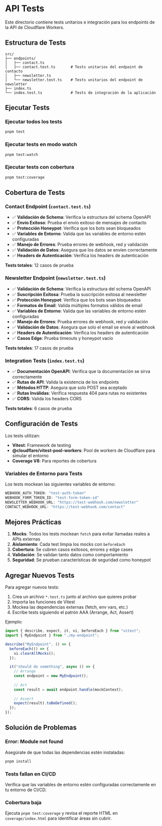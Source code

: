 # API Tests

Este directorio contiene tests unitarios e integración para los endpoints de la API de Cloudflare Workers.

## Estructura de Tests

```text
src/
├── endpoints/
│   ├── contact.ts
│   ├── contact.test.ts       # Tests unitarios del endpoint de contacto
│   ├── newsletter.ts
│   └── newsletter.test.ts    # Tests unitarios del endpoint de newsletter
├── index.ts
└── index.test.ts             # Tests de integración de la aplicación
```

## Ejecutar Tests

### Ejecutar todos los tests

```bash
pnpm test
```

### Ejecutar tests en modo watch

```bash
pnpm test:watch
```

### Ejecutar tests con cobertura

```bash
pnpm test:coverage
```

## Cobertura de Tests

### Contact Endpoint (`contact.test.ts`)

- ✅ **Validación de Schema**: Verifica la estructura del schema OpenAPI
- ✅ **Envío Exitoso**: Prueba el envío exitoso de mensajes de contacto
- ✅ **Protección Honeypot**: Verifica que los bots sean bloqueados
- ✅ **Variables de Entorno**: Valida que las variables de entorno estén configuradas
- ✅ **Manejo de Errores**: Prueba errores de webhook, red y validación
- ✅ **Validación de Datos**: Asegura que los datos se envíen correctamente
- ✅ **Headers de Autenticación**: Verifica los headers de autenticación

**Tests totales**: 12 casos de prueba

### Newsletter Endpoint (`newsletter.test.ts`)

- ✅ **Validación de Schema**: Verifica la estructura del schema OpenAPI
- ✅ **Suscripción Exitosa**: Prueba la suscripción exitosa al newsletter
- ✅ **Protección Honeypot**: Verifica que los bots sean bloqueados
- ✅ **Formatos de Email**: Valida múltiples formatos válidos de email
- ✅ **Variables de Entorno**: Valida que las variables de entorno estén configuradas
- ✅ **Manejo de Errores**: Prueba errores de webhook, red y validación
- ✅ **Validación de Datos**: Asegura que solo el email se envíe al webhook
- ✅ **Headers de Autenticación**: Verifica los headers de autenticación
- ✅ **Casos Edge**: Prueba timeouts y honeypot vacío

**Tests totales**: 17 casos de prueba

### Integration Tests (`index.test.ts`)

- ✅ **Documentación OpenAPI**: Verifica que la documentación se sirva correctamente
- ✅ **Rutas de API**: Valida la existencia de los endpoints
- ✅ **Métodos HTTP**: Asegura que solo POST sea aceptado
- ✅ **Rutas Inválidas**: Verifica respuesta 404 para rutas no existentes
- ✅ **CORS**: Valida los headers CORS

**Tests totales**: 6 casos de prueba

## Configuración de Tests

Los tests utilizan:

- **Vitest**: Framework de testing
- **@cloudflare/vitest-pool-workers**: Pool de workers de Cloudflare para simular el entorno
- **Coverage V8**: Para reportes de cobertura

### Variables de Entorno para Tests

Los tests mockean las siguientes variables de entorno:

```typescript
WEBHOOK_AUTH_TOKEN: "test-auth-token"
WEBHOOK_FORM_TOKEN_ID: "test-form-token-id"
NEWSLETTER_WEBHOOK_URL: "https://test-webhook.com/newsletter"
CONTACT_WEBHOOK_URL: "https://test-webhook.com/contact"
```

## Mejores Prácticas

1. **Mocks**: Todos los tests mockean `fetch` para evitar llamadas reales a APIs externas
2. **Aislamiento**: Cada test limpia los mocks con `beforeEach`
3. **Cobertura**: Se cubren casos exitosos, errores y edge cases
4. **Validación**: Se validan tanto datos como comportamiento
5. **Seguridad**: Se prueban características de seguridad como honeypot

## Agregar Nuevos Tests

Para agregar nuevos tests:

1. Crea un archivo `*.test.ts` junto al archivo que quieres probar
2. Importa las funciones de Vitest
3. Mockea las dependencias externas (fetch, env vars, etc.)
4. Escribe tests siguiendo el patrón AAA (Arrange, Act, Assert)

Ejemplo:

```typescript
import { describe, expect, it, vi, beforeEach } from "vitest";
import { MyEndpoint } from "./my-endpoint";

describe("MyEndpoint", () => {
  beforeEach(() => {
    vi.clearAllMocks();
  });

  it("should do something", async () => {
    // Arrange
    const endpoint = new MyEndpoint();
    
    // Act
    const result = await endpoint.handle(mockContext);
    
    // Assert
    expect(result).toBeDefined();
  });
});
```

## Solución de Problemas

### Error: Module not found

Asegúrate de que todas las dependencias estén instaladas:

```bash
pnpm install
```

### Tests fallan en CI/CD

Verifica que las variables de entorno estén configuradas correctamente en tu entorno de CI/CD.

### Cobertura baja

Ejecuta `pnpm test:coverage` y revisa el reporte HTML en `coverage/index.html` para identificar áreas sin cubrir.
